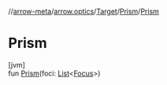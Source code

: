 //[arrow-meta](../../../../index.md)/[arrow.optics](../../index.md)/[Target](../index.md)/[Prism](index.md)/[Prism](-prism.md)

# Prism

[jvm]\
fun [Prism](-prism.md)(foci: [List](https://kotlinlang.org/api/latest/jvm/stdlib/kotlin.collections/-list/index.html)&lt;[Focus](../../-focus/index.md)&gt;)
